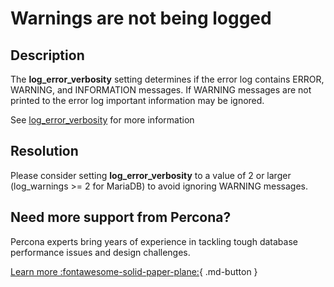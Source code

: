 # Warnings are not being logged

## Description

The **log_error_verbosity** setting determines if the error log contains ERROR, WARNING, and INFORMATION messages. If WARNING messages are not printed to the error log important information may be ignored.

See [log_error_verbosity](https://dev.mysql.com/doc/refman/8.0/en/server-system-variables.html#sysvar_log_error_verbosity) for more information

## Resolution

Please consider setting **log_error_verbosity** to a value of 2 or larger (log_warnings >= 2 for MariaDB) to avoid ignoring WARNING messages.

## Need more support from Percona?

Percona experts bring years of experience in tackling tough database performance issues and design challenges.

[Learn more :fontawesome-solid-paper-plane:](https://per.co.na/subscribe){ .md-button }

